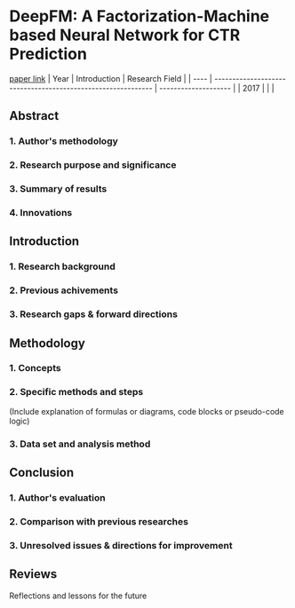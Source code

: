 # DeepFM: A Factorization-Machine based Neural Network for CTR Prediction
[paper link](https://arxiv.org/pdf/1703.04247) 
| Year | Introduction                                                         | Research Field                 |
| ---- | ------------------------------------------------------------ | -------------------- |
| 2017 |          |           |

## Abstract
### 1. Author's methodology 

### 2. Research purpose and significance

### 3. Summary of results 

### 4. Innovations

## Introduction
### 1. Research background 

### 2. Previous achivements

### 3. Research gaps & forward directions 

## Methodology
### 1. Concepts

### 2. Specific methods and steps
(Include explanation of formulas or diagrams, code blocks or pseudo-code logic)

### 3. Data set and analysis method

## Conclusion
### 1. Author's evaluation

### 2. Comparison with previous researches

### 3. Unresolved issues & directions for improvement

## Reviews
Reflections and lessons for the future

